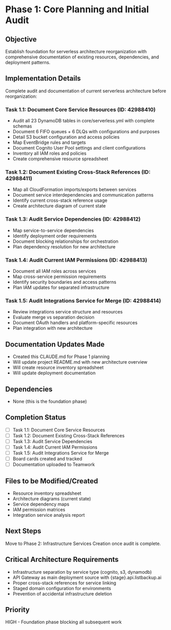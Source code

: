 # Phase 1: Core Planning and Initial Audit

## Objective
Establish foundation for serverless architecture reorganization with comprehensive documentation of existing resources, dependencies, and deployment patterns.

## Implementation Details
Complete audit and documentation of current serverless architecture before reorganization:

### Task 1.1: Document Core Service Resources (ID: 42988410)
- Audit all 23 DynamoDB tables in core/serverless.yml with complete schemas
- Document 6 FIFO queues + 6 DLQs with configurations and purposes
- Detail S3 bucket configuration and access policies
- Map EventBridge rules and targets
- Document Cognito User Pool settings and client configurations
- Inventory all IAM roles and policies
- Create comprehensive resource spreadsheet

### Task 1.2: Document Existing Cross-Stack References (ID: 42988411)
- Map all CloudFormation imports/exports between services
- Document service interdependencies and communication patterns
- Identify current cross-stack reference usage
- Create architecture diagram of current state

### Task 1.3: Audit Service Dependencies (ID: 42988412)
- Map service-to-service dependencies
- Identify deployment order requirements
- Document blocking relationships for orchestration
- Plan dependency resolution for new architecture

### Task 1.4: Audit Current IAM Permissions (ID: 42988413)
- Document all IAM roles across services
- Map cross-service permission requirements
- Identify security boundaries and access patterns
- Plan IAM updates for separated infrastructure

### Task 1.5: Audit Integrations Service for Merge (ID: 42988414)
- Review integrations service structure and resources
- Evaluate merge vs separation decision
- Document OAuth handlers and platform-specific resources
- Plan integration with new architecture

## Documentation Updates Made
- Created this CLAUDE.md for Phase 1 planning
- Will update project README.md with new architecture overview
- Will create resource inventory spreadsheet
- Will update deployment documentation

## Dependencies
- None (this is the foundation phase)

## Completion Status
- [ ] Task 1.1: Document Core Service Resources
- [ ] Task 1.2: Document Existing Cross-Stack References  
- [ ] Task 1.3: Audit Service Dependencies
- [ ] Task 1.4: Audit Current IAM Permissions
- [ ] Task 1.5: Audit Integrations Service for Merge
- [ ] Board cards created and tracked
- [ ] Documentation uploaded to Teamwork

## Files to be Modified/Created
- Resource inventory spreadsheet
- Architecture diagrams (current state)
- Service dependency maps
- IAM permission matrices
- Integration service analysis report

## Next Steps
Move to Phase 2: Infrastructure Services Creation once audit is complete.

## Critical Architecture Requirements
- Infrastructure separation by service type (cognito, s3, dynamodb)
- API Gateway as main deployment source with {stage}.api.listbackup.ai
- Proper cross-stack references for service linking
- Staged domain configuration for environments
- Prevention of accidental infrastructure deletion

## Priority
HIGH - Foundation phase blocking all subsequent work